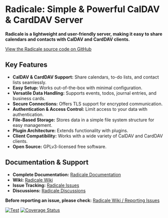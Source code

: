 # Radicale: Simple & Powerful CalDAV & CardDAV Server

**Radicale is a lightweight and user-friendly server, making it easy to share calendars and contacts with CalDAV and CardDAV clients.**

[View the Radicale source code on GitHub](https://github.com/Kozea/Radicale)

## Key Features

*   **CalDAV & CardDAV Support:** Share calendars, to-do lists, and contact lists seamlessly.
*   **Easy Setup:** Works out-of-the-box with minimal configuration.
*   **Versatile Data Handling:** Supports events, todos, journal entries, and business cards.
*   **Secure Connections:** Offers TLS support for encrypted communication.
*   **Authentication & Access Control:** Limit access to your data with authentication.
*   **File-Based Storage:** Stores data in a simple file system structure for easy management.
*   **Plugin Architecture:** Extends functionality with plugins.
*   **Client Compatibility:** Works with a wide variety of CalDAV and CardDAV clients.
*   **Open Source:**  GPLv3-licensed free software.

## Documentation & Support

*   **Complete Documentation:** [Radicale Documentation](https://radicale.org/master.html)
*   **Wiki:** [Radicale Wiki](https://github.com/Kozea/Radicale/wiki)
*   **Issue Tracking:** [Radicale Issues](https://github.com/Kozea/Radicale/issues)
*   **Discussions:** [Radicale Discussions](https://github.com/Kozea/Radicale/discussions)

**Before reporting an issue, please check:** [Radicale Wiki / Reporting Issues](https://github.com/Kozea/Radicale/wiki/01-‐-Reporting-Issues)

[![Test](https://github.com/Kozea/Radicale/actions/workflows/test.yml/badge.svg?branch=master)](https://github.com/Kozea/Radicale/actions/workflows/test.yml)
[![Coverage Status](https://coveralls.io/repos/github/Kozea/Radicale/badge.svg?branch=master)](https://coveralls.io/github/Kozea/Radicale?branch=master)